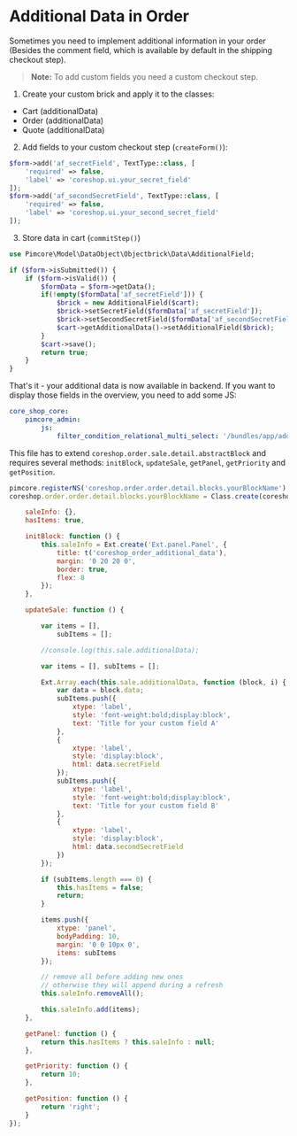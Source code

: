 # Additional Data in Order
Sometimes you need to implement additional information in your order (Besides the comment field, which is available by default in the shipping checkout step).

> **Note:** To add custom fields you need a custom checkout step.

1. Create your custom brick and apply it to the classes:
 - Cart (additionalData)
 - Order (additionalData)
 - Quote (additionalData)

2. Add fields to your custom checkout step (`createForm()`):

```php
$form->add('af_secretField', TextType::class, [
    'required' => false,
    'label' => 'coreshop.ui.your_secret_field'
]);
$form->add('af_secondSecretField', TextType::class, [
    'required' => false,
    'label' => 'coreshop.ui.your_second_secret_field'
]);
```

3. Store data in cart (`commitStep()`)

```php
use Pimcore\Model\DataObject\Objectbrick\Data\AdditionalField;

if ($form->isSubmitted()) {
    if ($form->isValid()) {
        $formData = $form->getData();
        if(!empty($formData['af_secretField'])) {
            $brick = new AdditionalField($cart);
            $brick->setSecretField($formData['af_secretField']);
            $brick->setSecondSecretField($formData['af_secondSecretField']);
            $cart->getAdditionalData()->setAdditionalField($brick);
        }
        $cart->save();
        return true;
    }
}
```

That's it - your additional data is now available in backend.
If you want to display those fields in the overview, you need to add some JS:

```yaml
core_shop_core:
    pimcore_admin:
        js:
            filter_condition_relational_multi_select: '/bundles/app/additionalData.js'
```

This file has to extend `coreshop.order.sale.detail.abstractBlock`
and requires several methods: `initBlock`,  `updateSale`,  `getPanel`,  `getPriority` and `getPosition`.

```js
pimcore.registerNS('coreshop.order.order.detail.blocks.yourBlockName');
coreshop.order.order.detail.blocks.yourBlockName = Class.create(coreshop.order.sale.detail.abstractBlock, {

    saleInfo: {},
    hasItems: true,

    initBlock: function () {
        this.saleInfo = Ext.create('Ext.panel.Panel', {
            title: t('coreshop_order_additional_data'),
            margin: '0 20 20 0',
            border: true,
            flex: 8
        });
    },

    updateSale: function () {

        var items = [],
            subItems = [];

        //console.log(this.sale.additionalData);

        var items = [], subItems = [];

        Ext.Array.each(this.sale.additionalData, function (block, i) {
            var data = block.data;
            subItems.push({
                xtype: 'label',
                style: 'font-weight:bold;display:block',
                text: 'Title for your custom field A'
            },
            {
                xtype: 'label',
                style: 'display:block',
                html: data.secretField
            });
            subItems.push({
                xtype: 'label',
                style: 'font-weight:bold;display:block',
                text: 'Title for your custom field B'
            },
            {
                xtype: 'label',
                style: 'display:block',
                html: data.secondSecretField
            })
        });

        if (subItems.length === 0) {
            this.hasItems = false;
            return;
        }

        items.push({
            xtype: 'panel',
            bodyPadding: 10,
            margin: '0 0 10px 0',
            items: subItems
        });

        // remove all before adding new ones
        // otherwise they will append during a refresh
        this.saleInfo.removeAll();

        this.saleInfo.add(items);
    },

    getPanel: function () {
        return this.hasItems ? this.saleInfo : null;
    },

    getPriority: function () {
        return 10;
    },

    getPosition: function () {
        return 'right';
    }
});
```
